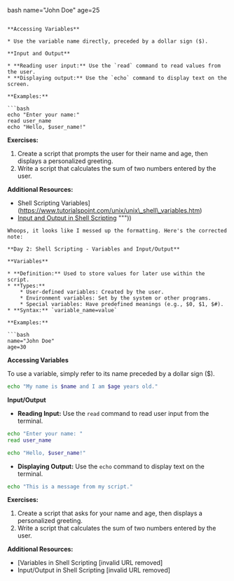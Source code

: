 bash
name="John Doe"
age=25

````

**Accessing Variables**

* Use the variable name directly, preceded by a dollar sign ($).

**Input and Output**

* **Reading user input:** Use the `read` command to read values from the user.
* **Displaying output:** Use the `echo` command to display text on the screen.

**Examples:**

```bash
echo "Enter your name:"
read user_name
echo "Hello, $user_name!"

````

**Exercises:**

1.  Create a script that prompts the user for their name and age, then displays a personalized greeting.
2.  Write a script that calculates the sum of two numbers entered by the user.

**Additional Resources:**

  * Shell Scripting Variables](https://www.tutorialspoint.com/unix/unix\_shell\_variables.htm)
  * [Input and Output in Shell Scripting](https://www.google.com/url?sa=E&source=gmail&q=https://www.tutorialspoint.com/unix/unix_shell_input_output.htm)
    """))

<!-- end list -->

````
Whoops, it looks like I messed up the formatting. Here's the corrected note:

**Day 2: Shell Scripting - Variables and Input/Output**

**Variables**

* **Definition:** Used to store values for later use within the script.
* **Types:**
    * User-defined variables: Created by the user.
    * Environment variables: Set by the system or other programs.
    * Special variables: Have predefined meanings (e.g., $0, $1, $#).
* **Syntax:** `variable_name=value`

**Examples:**

```bash
name="John Doe"
age=30
````

**Accessing Variables**

To use a variable, simply refer to its name preceded by a dollar sign ($).

```bash
echo "My name is $name and I am $age years old."
```

**Input/Output**

  * **Reading Input:** Use the `read` command to read user input from the terminal.

<!-- end list -->

```bash
echo "Enter your name: "
read user_name

echo "Hello, $user_name!"
```

  * **Displaying Output:** Use the `echo` command to display text on the terminal.

<!-- end list -->

```bash
echo "This is a message from my script."
```

**Exercises:**

1.  Create a script that asks for your name and age, then displays a personalized greeting.
2.  Write a script that calculates the sum of two numbers entered by the user.

**Additional Resources:**

  * [Variables in Shell Scripting [invalid URL removed]
  * Input/Output in Shell Scripting [invalid URL removed]
